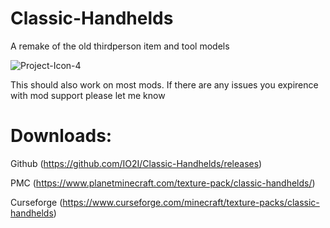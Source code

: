 # Classic-Handhelds
A remake of the old thirdperson item and tool models

<img src="https://i.ibb.co/KNLFgWV/Project-Icon-4.png" alt="Project-Icon-4" border="0">

This should also work on most mods. If there are any issues you expirence with mod support please let me know

# Downloads:
Github (https://github.com/IO2I/Classic-Handhelds/releases)

PMC (https://www.planetminecraft.com/texture-pack/classic-handhelds/)

Curseforge (https://www.curseforge.com/minecraft/texture-packs/classic-handhelds)
